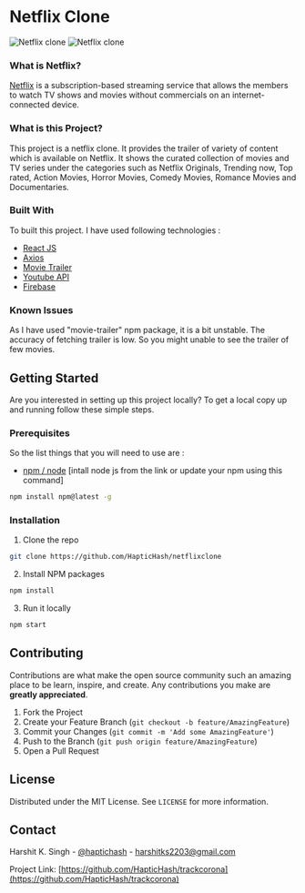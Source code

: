 # Netflix Clone

![Netflix clone](https://min.gitcdn.link/repo/HapticHash/netflixclone/master/assets/screen1.png)
![Netflix clone](https://min.gitcdn.link/repo/HapticHash/netflixclone/master/assets/screen2.png)

### What is Netflix?

[Netflix](https://www.netflix.com/) is a subscription-based streaming service that allows the members to watch TV shows and movies without commercials on an internet-connected device.

### What is this Project?

This project is a netflix clone. It provides the trailer of variety of content which is available on Netflix. It shows the curated collection of movies and TV series under the categories such as Netflix Originals, Trending now, Top rated, Action Movies, Horror Movies, Comedy Movies, Romance Movies and Documentaries.

### Built With

To built this project. I have used following technologies :

- [React JS](https://reactjs.org/)
- [Axios](https://www.npmjs.com/package/axios)
- [Movie Trailer](https://www.npmjs.com/package/movie-trailer)
- [Youtube API](https://www.npmjs.com/package/youtube)
- [Firebase](https://firebase.google.com/)

### Known Issues

As I have used "movie-trailer" npm package, it is a bit unstable. The accuracy of fetching trailer is low. So you might unable to see the trailer of few movies.

## Getting Started

Are you interested in setting up this project locally?
To get a local copy up and running follow these simple steps.

### Prerequisites

So the list things that you will need to use are :

- [npm / node](https://nodejs.org/en/) [intall node js from the link or update your npm using this command]

```sh
npm install npm@latest -g
```

### Installation

1. Clone the repo

```sh
git clone https://github.com/HapticHash/netflixclone
```

2. Install NPM packages

```sh
npm install
```

3. Run it locally

```sh
npm start
```

## Contributing

Contributions are what make the open source community such an amazing place to be learn, inspire, and create. Any contributions you make are **greatly appreciated**.

1. Fork the Project
2. Create your Feature Branch (`git checkout -b feature/AmazingFeature`)
3. Commit your Changes (`git commit -m 'Add some AmazingFeature'`)
4. Push to the Branch (`git push origin feature/AmazingFeature`)
5. Open a Pull Request

## License

Distributed under the MIT License. See `LICENSE` for more information.

## Contact

Harshit K. Singh - [@haptichash](https://twitter.com/haptichash) - harshitks2203@gmail.com

Project Link: [https://github.com/HapticHash/trackcorona](https://github.com/HapticHash/trackcorona)
